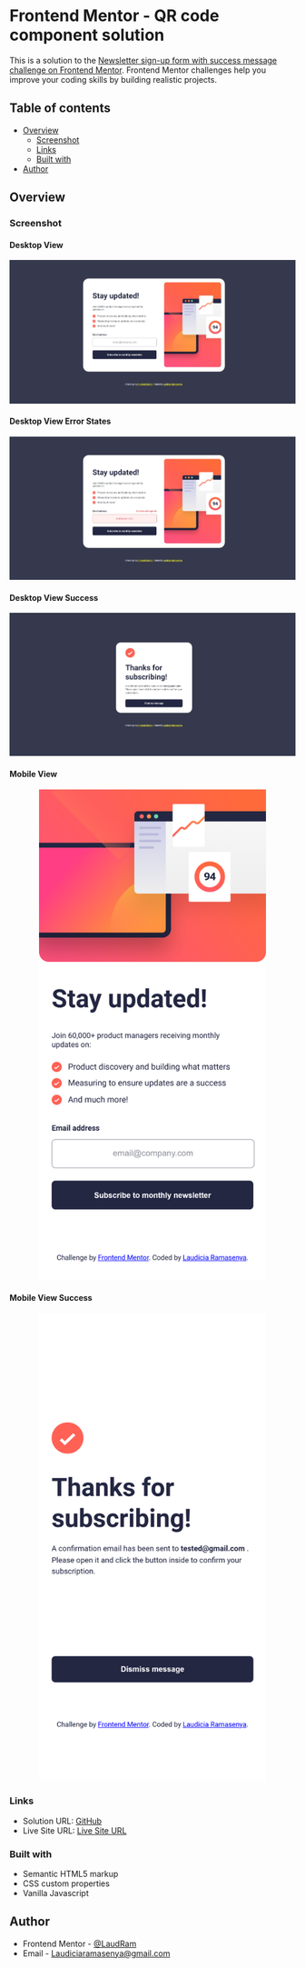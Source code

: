 # Frontend Mentor - QR code component solution

This is a solution to the [Newsletter sign-up form with success message challenge on Frontend Mentor](https://www.frontendmentor.io/challenges/newsletter-signup-form-with-success-message-3FC1AZbNrv). Frontend Mentor challenges help you improve your coding skills by building realistic projects. 

## Table of contents

- [Overview](#overview)
  - [Screenshot](#screenshot)
  - [Links](#links)
  - [Built with](#built-with)
- [Author](#author)

## Overview

### Screenshot

#### Desktop View

![](/images/Desktop_View.jpeg)

#### Desktop View Error States

![](/images/Desktop_View_Error_States.jpeg)

#### Desktop View Success

![](/images/Desktop_View_Success.jpeg)

#### Mobile View

<div align="center">
<img src="/images/Mobile_View.png" width="400">
</div>

#### Mobile View Success

<div align="center">
<img src="/images/Mobile_View_Success.png" width="400">
</div>

### Links

- Solution URL: [GitHub](https://github.com/LaudRam/newsletter-sign-up-with-success-message)
- Live Site URL: [Live Site URL](https://newsletter-sign-up-with-success-message-blush.vercel.app/)

### Built with

- Semantic HTML5 markup
- CSS custom properties
- Vanilla Javascript

## Author

- Frontend Mentor - [@LaudRam](https://www.frontendmentor.io/profile/LaudRam/solutions)
- Email - [Laudiciaramasenya@gmail.com](mailto:Laudiciaramasenya@gmail.com)
